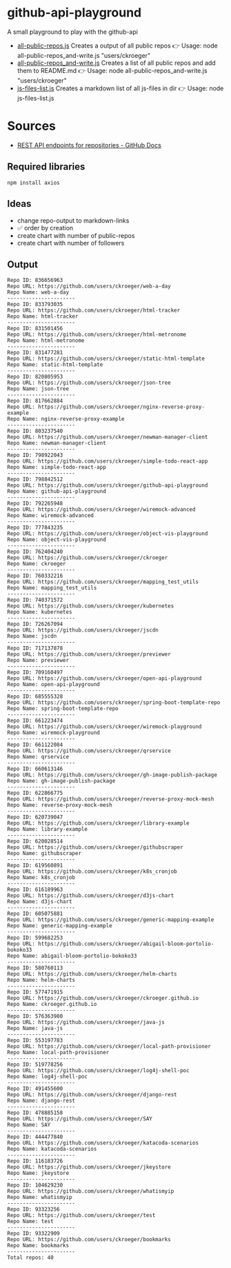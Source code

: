 # github-api-playground

A small playground to play with the github-api

<!-- scripts_start -->
* [all-public-repos.js](./all-public-repos.js)  Creates a output of all public repos 👉 Usage: node all-public-repos_and-write.js "users/ckroeger"
* [all-public-repos_and-write.js](./all-public-repos_and-write.js)  Creates a list of all public repos and add them to README.md 👉 Usage: node all-public-repos_and-write.js "users/ckroeger"
* [js-files-list.js](./js-files-list.js)  Creates a markdown list of all js-files in dir 👉 Usage: node js-files-list.js

<!-- scripts_end -->

# Sources

- [REST API endpoints for repositories - GitHub Docs](https://docs.github.com/en/rest/repos/repos?apiVersion=2022-11-28#list-organization-repositories)

## Required libraries

```shell
npm install axios
```

## Ideas

- change repo-output to markdown-links
- ✅ order by creation
- create chart with number of public-repos
- create chart with number of followers

## Output

<!-- start -->
```text
Repo ID: 836656963
Repo URL: https://github.com/users/ckroeger/web-a-day
Repo Name: web-a-day
----------------------
Repo ID: 833793035
Repo URL: https://github.com/users/ckroeger/html-tracker
Repo Name: html-tracker
----------------------
Repo ID: 831501456
Repo URL: https://github.com/users/ckroeger/html-metronome
Repo Name: html-metronome
----------------------
Repo ID: 831477281
Repo URL: https://github.com/users/ckroeger/static-html-template
Repo Name: static-html-template
----------------------
Repo ID: 820805953
Repo URL: https://github.com/users/ckroeger/json-tree
Repo Name: json-tree
----------------------
Repo ID: 817662884
Repo URL: https://github.com/users/ckroeger/nginx-reverse-proxy-example
Repo Name: nginx-reverse-proxy-example
----------------------
Repo ID: 803237540
Repo URL: https://github.com/users/ckroeger/newman-manager-client
Repo Name: newman-manager-client
----------------------
Repo ID: 798922043
Repo URL: https://github.com/users/ckroeger/simple-todo-react-app
Repo Name: simple-todo-react-app
----------------------
Repo ID: 798842512
Repo URL: https://github.com/users/ckroeger/github-api-playground
Repo Name: github-api-playground
----------------------
Repo ID: 792265948
Repo URL: https://github.com/users/ckroeger/wiremock-advanced
Repo Name: wiremock-advanced
----------------------
Repo ID: 777843235
Repo URL: https://github.com/users/ckroeger/object-vis-playground
Repo Name: object-vis-playground
----------------------
Repo ID: 762404240
Repo URL: https://github.com/users/ckroeger/ckroeger
Repo Name: ckroeger
----------------------
Repo ID: 760332216
Repo URL: https://github.com/users/ckroeger/mapping_test_utils
Repo Name: mapping_test_utils
----------------------
Repo ID: 740371572
Repo URL: https://github.com/users/ckroeger/kubernetes
Repo Name: kubernetes
----------------------
Repo ID: 726267094
Repo URL: https://github.com/users/ckroeger/jscdn
Repo Name: jscdn
----------------------
Repo ID: 717137878
Repo URL: https://github.com/users/ckroeger/previewer
Repo Name: previewer
----------------------
Repo ID: 709160497
Repo URL: https://github.com/users/ckroeger/open-api-playground
Repo Name: open-api-playground
----------------------
Repo ID: 685555328
Repo URL: https://github.com/users/ckroeger/spring-boot-template-repo
Repo Name: spring-boot-template-repo
----------------------
Repo ID: 661223474
Repo URL: https://github.com/users/ckroeger/wiremock-playground
Repo Name: wiremock-playground
----------------------
Repo ID: 661122084
Repo URL: https://github.com/users/ckroeger/qrservice
Repo Name: qrservice
----------------------
Repo ID: 660613146
Repo URL: https://github.com/users/ckroeger/gh-image-publish-package
Repo Name: gh-image-publish-package
----------------------
Repo ID: 622866775
Repo URL: https://github.com/users/ckroeger/reverse-proxy-mock-mesh
Repo Name: reverse-proxy-mock-mesh
----------------------
Repo ID: 620739047
Repo URL: https://github.com/users/ckroeger/library-example
Repo Name: library-example
----------------------
Repo ID: 620028514
Repo URL: https://github.com/users/ckroeger/githubscraper
Repo Name: githubscraper
----------------------
Repo ID: 619560891
Repo URL: https://github.com/users/ckroeger/k8s_cronjob
Repo Name: k8s_cronjob
----------------------
Repo ID: 616189963
Repo URL: https://github.com/users/ckroeger/d3js-chart
Repo Name: d3js-chart
----------------------
Repo ID: 605075881
Repo URL: https://github.com/users/ckroeger/generic-mapping-example
Repo Name: generic-mapping-example
----------------------
Repo ID: 599682253
Repo URL: https://github.com/users/ckroeger/abigail-bloom-portolio-bokoko33
Repo Name: abigail-bloom-portolio-bokoko33
----------------------
Repo ID: 580760113
Repo URL: https://github.com/users/ckroeger/helm-charts
Repo Name: helm-charts
----------------------
Repo ID: 577471915
Repo URL: https://github.com/users/ckroeger/ckroeger.github.io
Repo Name: ckroeger.github.io
----------------------
Repo ID: 576363980
Repo URL: https://github.com/users/ckroeger/java-js
Repo Name: java-js
----------------------
Repo ID: 553197783
Repo URL: https://github.com/users/ckroeger/local-path-provisioner
Repo Name: local-path-provisioner
----------------------
Repo ID: 519778256
Repo URL: https://github.com/users/ckroeger/log4j-shell-poc
Repo Name: log4j-shell-poc
----------------------
Repo ID: 491455600
Repo URL: https://github.com/users/ckroeger/django-rest
Repo Name: django-rest
----------------------
Repo ID: 478885158
Repo URL: https://github.com/users/ckroeger/SAY
Repo Name: SAY
----------------------
Repo ID: 444477840
Repo URL: https://github.com/users/ckroeger/katacoda-scenarios
Repo Name: katacoda-scenarios
----------------------
Repo ID: 116183726
Repo URL: https://github.com/users/ckroeger/jkeystore
Repo Name: jkeystore
----------------------
Repo ID: 104629230
Repo URL: https://github.com/users/ckroeger/whatismyip
Repo Name: whatismyip
----------------------
Repo ID: 93323256
Repo URL: https://github.com/users/ckroeger/test
Repo Name: test
----------------------
Repo ID: 93322909
Repo URL: https://github.com/users/ckroeger/bookmarks
Repo Name: bookmarks
----------------------
Total repos: 40
```
<!-- end -->
